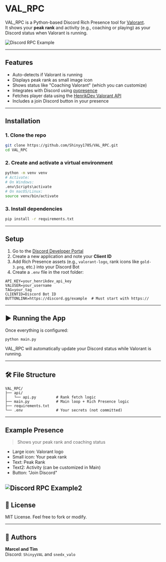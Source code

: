 # VAL_RPC

VAL_RPC is a Python-based Discord Rich Presence tool for [Valorant](https://playvalorant.com).  
It shows your **peak rank** and activity (e.g., coaching or playing) as your Discord status when Valorant is running.

![Discord RPC Example](https://i.imgur.com/3keLZas.png) <!-- Optional placeholder image -->

---

## Features

- Auto-detects if Valorant is running
- Displays peak rank as small image icon
- Shows status like "Coaching Valorant" (which you can customize)
- Integrates with Discord using [pypresence](https://pypi.org/project/pypresence/)
- Fetches player data using the [HenrikDev Valorant API](https://dash.valorant-api.com/)
- Includes a join Discord button in your presence

---

## Installation

### 1. Clone the repo

```bash
git clone https://github.com/Shinyy1705/VAL_RPC.git
cd VAL_RPC
```

### 2. Create and activate a virtual environment

```bash
python -m venv venv
# Activate:
# On Windows:
.env\Scripts\activate
# On macOS/Linux:
source venv/bin/activate
```

### 3. Install dependencies

```bash
pip install -r requirements.txt
```

---

## Setup

1. Go to the [Discord Developer Portal](https://discord.com/developers/applications)
2. Create a new application and note your **Client ID**
3. Add Rich Presence assets (e.g., `valorant-logo`, rank icons like `gold-3.png`, etc.) into your Discord Bot
4. Create a `.env` file in the root folder:

```env
API_KEY=your_henrikdev_api_key
VALUSER=your_username
TAG=your_tag
CLIENTID=Discord Bot ID
BUTTONLINK=https://discord.gg/example  # Must start with https://
```
---

## ▶️ Running the App

Once everything is configured:

```bash
python main.py
```

VAL_RPC will automatically update your Discord status while Valorant is running.

---

## 🛠 File Structure

```
VAL_RPC/
├── api/
│   └── api.py         # Rank fetch logic
├── main.py            # Main loop + Rich Presence logic
├── requirements.txt
└── .env               # Your secrets (not committed)
```

---

## Example Presence

> Shows your peak rank and coaching status

- Large icon: Valorant logo
- Small icon: Your peak rank
- Text: Peak Rank
- Text2: Activity (can be customized in Main)
- Button: "Join Discord"


![Discord RPC Example2](https://i.imgur.com/ggOJaNk.png)
---

## 📜 License

MIT License. Feel free to fork or modify.

---

## 🙋 Authors

**Marcel and Tim**  
Discord: `ShinyyVAL` and `snedx_valo`